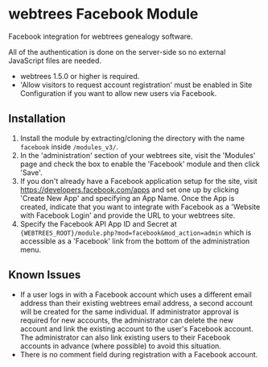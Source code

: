 webtrees Facebook Module
========================

Facebook integration for webtrees genealogy software.

All of the authentication is done on the server-side so no external JavaScript files are needed.

* webtrees 1.5.0 or higher is required.
* 'Allow visitors to request account registration' must be enabled in Site Configuration if you want
  to allow new users via Facebook.

## Installation ##
1. Install the module by extracting/cloning the directory with the name `facebook` inside ```/modules_v3/```.
2. In the 'administration' section of your webtrees site, visit the 'Modules' page and check the box to
   enable the 'Facebook' module and then click 'Save'.
3. If you don't already have a Facebook application setup for the site, visit
   https://developers.facebook.com/apps and set one up by clicking 'Create New App' and specifying an
   App Name. Once the App is created, indicate that you want to integrate with Facebook as a 'Website
   with Facebook Login' and provide the URL to your webtrees site.
4. Specify the Facebook API App ID and Secret at ```{WEBTREES_ROOT}/module.php?mod=facebook&mod_action=admin```
   which is accessible as a 'Facebook' link from the bottom of the administration menu.

## Known Issues ##
* If a user logs in with a Facebook account which uses a different email address than their existing
  webtrees email address, a second account will be created for the same individual. If administrator
  approval is required for new accounts, the administrator can delete the new account and link the
  existing account to the user's Facebook account. The administrator can also link existing users to
  their Facebook accounts in advance (where possible) to avoid this situation.
* There is no comment field during registration with a Facebook account.

